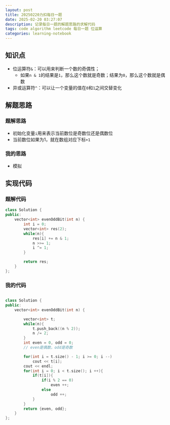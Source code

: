 ```yaml
---
layout: post
title: 20250220力扣每日一题
date: 2025-02-20 03:27:07
description: 记录每日一题的解题思路的求解代码
tags: code algorithm leetcode 每日一题 位运算
categories: learning-notebook
---
```


## 知识点

- 位运算符`&`：可以用来判断一个数的奇偶性；
  - 如果`n & 1`的结果是`1`，那么这个数就是奇数；结果为`0`，那么这个数就是偶数
- 异或运算符`^`：可以让一个变量的值在`0`和`1`之间交替变化

## 解题思路

### 题解思路

- 初始化变量`i`用来表示当前数位是奇数位还是偶数位
- 当前数位如果为1，就在数组对应下标`+1`

### 我的思路

- 模拟

## 实现代码

### 题解代码

```cpp
class Solution {
public:
    vector<int> evenOddBit(int n) {
        int i = 0;
        vector<int> res(2);
        while(n){
            res[i] += n & 1;
            n >>= 1;
            i ^= 1;
        }

        return res;
    }
};
```

### 我的代码

```cpp

class Solution {
public:
    vector<int> evenOddBit(int n) {

        vector<int> t;
        while(n){
            t.push_back((n % 2));
            n /= 2;
        }
        int even = 0, odd = 0;
        // even是偶数，odd是奇数

        for(int i = t.size() - 1; i >= 0; i --)
            cout << t[i];
        cout << endl;
        for(int i = 0; i < t.size(); i ++){
            if(t[i]){
                if(i % 2 == 0)
                    even ++;
                else
                    odd ++;
            }
        }
        return {even, odd};
    }
};
```
